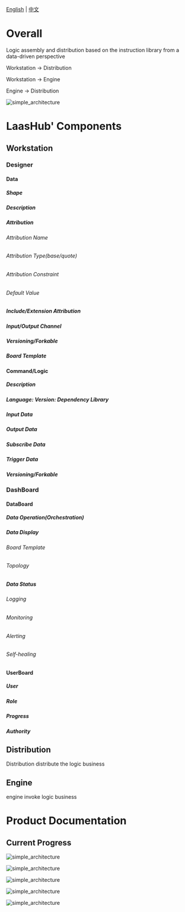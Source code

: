 [English](README.md) | [中文](README_zh_CN.md)

# Overall

Logic assembly and distribution based on the instruction library from a data-driven perspective

Workstation -> Distribution

Workstation -> Engine

Engine		   -> Distribution

![simple_architecture](docs/images/simple_architecture.png)

# LaasHub' Components

## Workstation

### Designer

#### Data

##### Shape

##### Description

##### Attribution

###### Attribution Name

###### Attribution Type(base/quote)

###### Attribution Constraint

###### Default Value

##### Include/Extension Attribution

##### Input/Output Channel

##### Versioning/Forkable

##### Board Template

#### Command/Logic

##### Description

##### Language: Version: Dependency Library

##### Input Data

##### Output Data

##### Subscribe Data

##### Trigger Data

##### Versioning/Forkable

### DashBoard

#### DataBoard

##### Data Operation(Orchestration)

##### Data Display

###### Board Template

###### Topology

##### Data Status

###### Logging

###### Monitoring

###### Alerting

###### Self-healing

#### UserBoard

##### User

##### Role

##### Progress

##### Authority

## Distribution

Distribution distribute the logic business

## Engine

engine invoke logic business

# Product Documentation

## Current Progress

![simple_architecture](docs/current_progress/2020-04-12_14-04/index.png)

![simple_architecture](docs/current_progress/2020-04-12_14-04/designer-data.png)

![simple_architecture](docs/current_progress/2020-04-12_14-04/designer-logic.png)

![simple_architecture](docs/current_progress/2020-04-12_14-04/databoard-opt.png)

![simple_architecture](docs/current_progress/2020-04-12_14-04/databoard-details.png)

